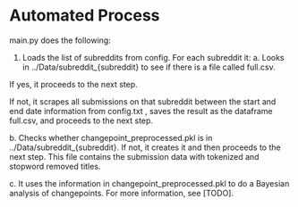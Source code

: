 # Automated Process

main.py does the following:

1. Loads the list of subreddits from config. For each subreddit it:
a. Looks in ../Data/subreddit_{subreddit} to see if there is a file called full.csv.

If yes, it proceeds to the next step.

If not, it scrapes all submissions on that subreddit between the start and end date information from config.txt , saves the result as the dataframe full.csv, and proceeds to the next step.

b. Checks whether changepoint_preprocessed.pkl is in ../Data/subreddit_{subreddit}. If not, it creates it and then proceeds to the next step. This file contains the submission data with tokenized and stopword removed titles.

c. It uses the information in changepoint_preprocessed.pkl to do a Bayesian analysis of changepoints. For more information, see [TODO]. 
